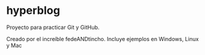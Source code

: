 # hyperblog
Proyecto para practicar Git y GitHub.

Creado por el increíble fedeANDtincho.
Incluye ejemplos en Windows, Linux y Mac